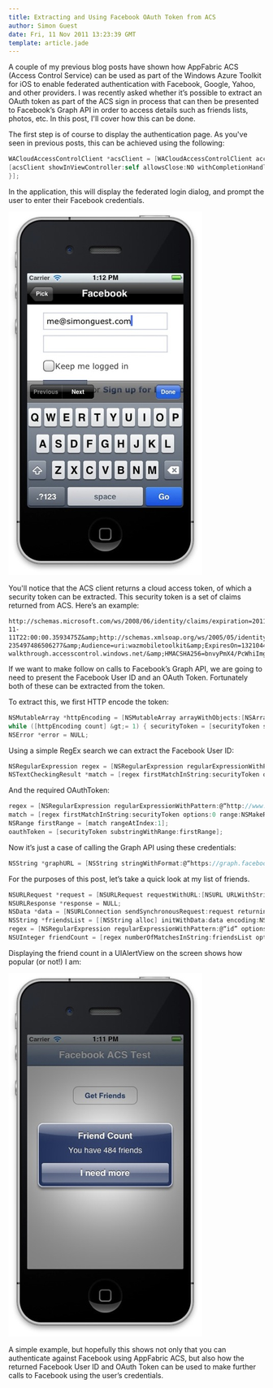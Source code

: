 ```yaml
---
title: Extracting and Using Facebook OAuth Token from ACS
author: Simon Guest
date: Fri, 11 Nov 2011 13:23:39 GMT
template: article.jade
---
```


A couple of my previous blog posts have shown how AppFabric ACS (Access Control Service) can be used as part of the Windows Azure Toolkit for iOS to enable federated authentication with Facebook, Google, Yahoo, and other providers. I was recently asked whether it’s possible to extract an OAuth token as part of the ACS sign in process that can then be presented to Facebook’s Graph API in order to access details such as friends lists, photos, etc. In this post, I'll cover how this can be done.

<span class="more"></span>

The first step is of course to display the authentication page. As you've seen in previous posts, this can be achieved using the following:
```objectivec
WACloudAccessControlClient *acsClient = [WACloudAccessControlClient accessControlClientForNamespace:@“iostest-walkthrough” realm:@“uri:wazmobiletoolkit”];
[acsClient showInViewController:self allowsClose:NO withCompletionHandler:^(BOOL authenticated) { if (!authenticated) { NSLog(@"Error authenticating"); } else { WACloudAccessToken *token = [WACloudAccessControlClient sharedToken]; NSString *securityToken = [token securityToken]; ... }
}];
```
In the application, this will display the federated login dialog, and prompt the user to enter their Facebook credentials.

![Facebook Login](facebooklogin.jpg)

You'll notice that the ACS client returns a cloud access token, of which a security token can be extracted. This security token is a set of claims returned from ACS. Here’s an example:

```
http://schemas.microsoft.com/ws/2008/06/identity/claims/expiration=2011-11-11T22:00:00.3593475Z&amp;http://schemas.xmlsoap.org/ws/2005/05/identity/claims/emailaddress=me%40simonguest.com&amp;http://schemas.xmlsoap.org/ws/2005/05/identity/claims/name=Simon+Guest&amp;http://schemas.xmlsoap.org/ws/2005/05/identity/claims/nameidentifier=677830765&amp;http://www.facebook.com/claims/AccessToken=AAADWLwgHWSUBABBXdxbhJB0ZBtA3VOfPSsqzKKwObAtW2rb8EGGTQ8EvnvAdNOcZAGpKfV2gSGbNg7f0gxk4BhI1rhzKEn17VLw343gZDZD&amp;http://schemas.microsoft.com/accesscontrolservice/2010/07/claims/identityprovider=Facebook-235497486506277&amp;Audience=uri:wazmobiletoolkit&amp;ExpiresOn=1321044986&amp;Issuer=https://iostest-walkthrough.accesscontrol.windows.net/&amp;HMACSHA256=bnvyPmX4/PcWhiImgVVIvSqwHpc4cfi0vI6%2b/BSDK0Q%3d
```
If we want to make follow on calls to Facebook’s Graph API, we are going to need to present the Facebook User ID and an OAuth Token. Fortunately both of these can be extracted from the token.

To extract this, we first HTTP encode the token:
```objectivec
NSMutableArray *httpEncoding = [NSMutableArray arrayWithObjects:[NSArray arrayWithObjects:@"%3a",@":",nil], [NSArray arrayWithObjects:@"%2f",@"/",nil], nil];
while ([httpEncoding count] &gt;= 1) { securityToken = [securityToken stringByReplacingOccurrencesOfString:[[httpEncoding objectAtIndex:0] objectAtIndex:0] withString:[[httpEncoding objectAtIndex:0] objectAtIndex:1]]; [httpEncoding removeObjectAtIndex:0]; }
NSError *error = NULL;
```
Using a simple RegEx search we can extract the Facebook User ID:

```objectivec
NSRegularExpression regex = [NSRegularExpression regularExpressionWithPattern:@“http://schemas.xmlsoap.org/ws/2005/05/identity/claims/nameidentifier=([0-9])” options:0 error:&amp;error];
NSTextCheckingResult *match = [regex firstMatchInString:securityToken options:0 range:NSMakeRange(0, [securityToken length])]; firstRange = [match rangeAtIndex:1]; fbuserId = [securityToken substringWithRange:firstRange];
```
And the required OAuthToken:
```objectivec
regex = [NSRegularExpression regularExpressionWithPattern:@“http://www.facebook.com/claims/AccessToken=([A-Za-z0-9]*)” options:0 error:&amp;error];
match = [regex firstMatchInString:securityToken options:0 range:NSMakeRange(0, [securityToken length])];
NSRange firstRange = [match rangeAtIndex:1];
oauthToken = [securityToken substringWithRange:firstRange];
```
Now it’s just a case of calling the Graph API using these credentials:
```objectivec
NSString *graphURL = [NSString stringWithFormat:@“https://graph.facebook.com/%@/friends?access_token=%@”,fbuserId,oauthToken];
```
For the purposes of this post, let’s take a quick look at my list of friends.
```objectivec
NSURLRequest *request = [NSURLRequest requestWithURL:[NSURL URLWithString:graphURL]];
NSURLResponse *response = NULL;
NSData *data = [NSURLConnection sendSynchronousRequest:request returningResponse:&amp;response error:&amp;error];
NSString *friendsList = [[NSString alloc] initWithData:data encoding:NSUTF8StringEncoding];
regex = [NSRegularExpression regularExpressionWithPattern:@“id” options:0 error:&amp;error];
NSUInteger friendCount = [regex numberOfMatchesInString:friendsList options:0 range:NSMakeRange(0, [friendsList length])];
```
Displaying the friend count in a UIAlertView on the screen shows how popular (or not!) I am:

![Facebook Message](facebookmessage.jpg)

A simple example, but hopefully this shows not only that you can authenticate against Facebook using AppFabric ACS, but also how the returned Facebook User ID and OAuth Token can be used to make further calls to Facebook using the user’s credentials.
